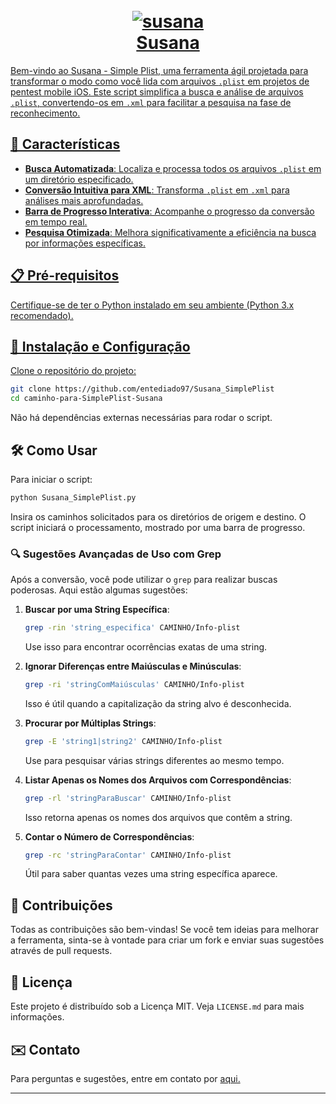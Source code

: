 <h1 align="center">
  <br>
  <a href="https://github.com/entediado97/Susana_SimplePlist"><img src="https://i.ibb.co/LzDrjJz/susana.png" alt="susana" border="0">
  <br>
  Susana
  <br>
</h1>

Bem-vindo ao Susana - Simple Plist, uma ferramenta ágil  projetada para transformar o modo como você lida com arquivos `.plist` em projetos de pentest mobile iOS. Este script simplifica a busca e análise de arquivos `.plist`, convertendo-os em `.xml` para facilitar a pesquisa na fase de reconhecimento.

## 🌟 Características

- **Busca Automatizada**: Localiza e processa todos os arquivos `.plist` em um diretório especificado.
- **Conversão Intuitiva para XML**: Transforma `.plist` em `.xml` para análises mais aprofundadas.
- **Barra de Progresso Interativa**: Acompanhe o progresso da conversão em tempo real.
- **Pesquisa Otimizada**: Melhora significativamente a eficiência na busca por informações específicas.

## 📋 Pré-requisitos

Certifique-se de ter o Python instalado em seu ambiente (Python 3.x recomendado).

## 🚀 Instalação e Configuração

Clone o repositório do projeto:

```bash
git clone https://github.com/entediado97/Susana_SimplePlist
cd caminho-para-SimplePlist-Susana
```

Não há dependências externas necessárias para rodar o script.

## 🛠️ Como Usar

Para iniciar o script:

```bash
python Susana_SimplePlist.py
```

Insira os caminhos solicitados para os diretórios de origem e destino. O script iniciará o processamento, mostrado por uma barra de progresso.

### 🔍 Sugestões Avançadas de Uso com Grep

Após a conversão, você pode utilizar o `grep` para realizar buscas poderosas. Aqui estão algumas sugestões:

1. **Buscar por uma String Específica**:
   ```bash
   grep -rin 'string_especifica' CAMINHO/Info-plist
   ```
   Use isso para encontrar ocorrências exatas de uma string.

2. **Ignorar Diferenças entre Maiúsculas e Minúsculas**:
   ```bash
   grep -ri 'stringComMaiúsculas' CAMINHO/Info-plist
   ```
   Isso é útil quando a capitalização da string alvo é desconhecida.

3. **Procurar por Múltiplas Strings**:
   ```bash
   grep -E 'string1|string2' CAMINHO/Info-plist
   ```
   Use para pesquisar várias strings diferentes ao mesmo tempo.

4. **Listar Apenas os Nomes dos Arquivos com Correspondências**:
   ```bash
   grep -rl 'stringParaBuscar' CAMINHO/Info-plist
   ```
   Isso retorna apenas os nomes dos arquivos que contêm a string.

5. **Contar o Número de Correspondências**:
   ```bash
   grep -rc 'stringParaContar' CAMINHO/Info-plist
   ```
   Útil para saber quantas vezes uma string específica aparece.

## 🤝 Contribuições

Todas as contribuições são bem-vindas! Se você tem ideias para melhorar a ferramenta, sinta-se à vontade para criar um fork e enviar suas sugestões através de pull requests.

## 📄 Licença

Este projeto é distribuído sob a Licença MIT. Veja `LICENSE.md` para mais informações.

## ✉️ Contato

Para perguntas e sugestões, entre em contato por [aqui.](https://www.instagram.com/bhonori/)

---
